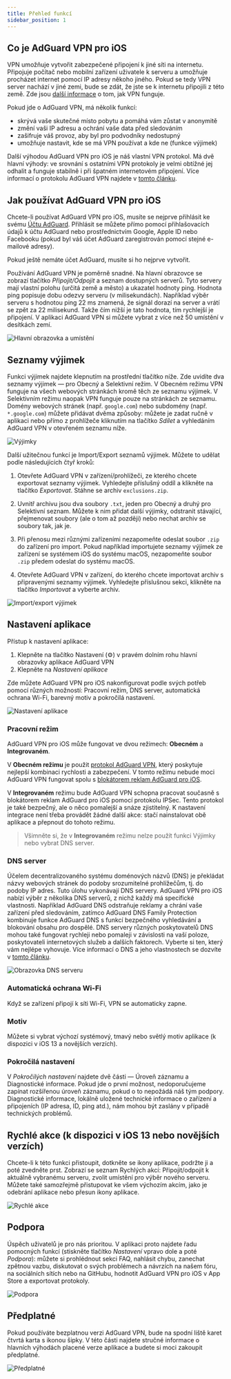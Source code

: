 ```yaml
---
title: Přehled funkcí
sidebar_position: 1
---
```


## Co je AdGuard VPN pro iOS

VPN umožňuje vytvořit zabezpečené připojení k jiné síti na internetu. Připojuje počítač nebo mobilní zařízení uživatele k serveru a umožňuje procházet internet pomocí IP adresy někoho jiného. Pokud se tedy VPN server nachází v jiné zemi, bude se zdát, že jste se k internetu připojili z této země. Zde jsou [další informace](/general/how-vpn-works.md) o tom, jak VPN funguje.

Pokud jde o AdGuard VPN, má několik funkcí:
* skrývá vaše skutečné místo pobytu a pomáhá vám zůstat v anonymitě
* změní vaši IP adresu a ochrání vaše data před sledováním
* zašifruje váš provoz, aby byl pro podvodníky nedostupný
* umožňuje nastavit, kde se má VPN používat a kde ne (funkce výjimek)

Další výhodou AdGuard VPN pro iOS je náš vlastní VPN protokol. Má dvě hlavní výhody: ve srovnání s ostatními VPN protokoly je velmi obtížné jej odhalit a funguje stabilně i při špatném internetovém připojení. Více informací o protokolu AdGuard VPN najdete v [tomto článku](../general/adguard-vpn-protocol.mdx).

## Jak používat AdGuard VPN pro iOS

Chcete-li používat AdGuard VPN pro iOS, musíte se nejprve přihlásit ke svému [Účtu AdGuard](https://my.adguard.com/). Přihlásit se můžete přímo pomocí přihlašovacích údajů k účtu AdGuard nebo prostřednictvím Google, Apple ID nebo Facebooku (pokud byl váš účet AdGuard zaregistrován pomocí stejné e-mailové adresy).

Pokud ještě nemáte účet AdGuard, musíte si ho nejprve vytvořit.

Používání AdGuard VPN je poměrně snadné. Na hlavní obrazovce se zobrazí tlačítko *Připojit/Odpojit* a seznam dostupných serverů. Tyto servery mají vlastní polohu (určitá země a město) a ukazatel hodnoty ping. Hodnota ping popisuje dobu odezvy serveru (v milisekundách). Například výběr serveru s hodnotou ping 22 ms znamená, že signál dorazí na server a vrátí se zpět za 22 milisekund. Takže čím nižší je tato hodnota, tím rychlejší je připojení. V aplikaci AdGuard VPN si můžete vybrat z více než 50 umístění v desítkách zemí.

![Hlavní obrazovka a umístění](https://cdn.adguard.com/content/kb/vpn/ios/1.png?123)

## Seznamy výjimek

Funkci výjimek najdete klepnutím na prostřední tlačítko níže. Zde uvidíte dva seznamy výjimek — pro Obecný a Selektivní režim. V Obecném režimu VPN funguje na všech webových stránkách kromě těch ze seznamu výjimek. V Selektivním režimu naopak VPN funguje pouze na stránkách ze seznamu. Domény webových stránek (např. `google.com`) nebo subdomény (např. `*.google.com`) můžete přidávat dvěma způsoby: můžete je zadat ručně v aplikaci nebo přímo z prohlížeče kliknutím na tlačítko *Sdílet* a vyhledáním AdGuard VPN v otevřeném seznamu níže.

![Výjimky](https://cdn.adguard.com/content/kb/vpn/ios/2.png?123)

Další užitečnou funkcí je Import/Export seznamů výjimek. Můžete to udělat podle následujících čtyř kroků:

1. Otevřete AdGuard VPN v zařízení/prohlížeči, ze kterého chcete exportovat seznamy výjimek. Vyhledejte příslušný oddíl a klikněte na tlačítko *Exportovat*. Stáhne se archiv `exclusions.zip`.

2. Uvnitř archivu jsou dva soubory `.txt`, jeden pro Obecný a druhý pro Selektivní seznam. Můžete k nim přidat další výjimky, odstranit stávající, přejmenovat soubory (ale o tom až později) nebo nechat archiv se soubory tak, jak je.

3. Při přenosu mezi různými zařízeními nezapomeňte odeslat soubor `.zip` do zařízení pro import. Pokud například importujete seznamy výjimek ze zařízení se systémem iOS do systému macOS, nezapomeňte soubor `.zip` předem odeslat do systému macOS.

4. Otevřete AdGuard VPN v zařízení, do kterého chcete importovat archiv s připravenými seznamy výjimek. Vyhledejte příslušnou sekci, klikněte na tlačítko *Importovat* a vyberte archiv.

![Import/export výjimek](https://cdn.adguard.com/content/kb/vpn/ios/import-export-exclusions.png)

## Nastavení aplikace

Přístup k nastavení aplikace:

1. Klepněte na tlačítko Nastavení (⚙) v pravém dolním rohu hlavní obrazovky aplikace AdGuard VPN
2. Klepněte na *Nastavení aplikace*

Zde můžete AdGuard VPN pro iOS nakonfigurovat podle svých potřeb pomocí různých možností: Pracovní režim, DNS server, automatická ochrana Wi-Fi, barevný motiv a pokročilá nastavení.

![Nastavení aplikace](https://cdn.adguard.com/content/kb/vpn/ios/app-settings.png)

### Pracovní režim

AdGuard VPN pro iOS může fungovat ve dvou režimech: **Obecném** a **Integrovaném**.

V **Obecném režimu** je použit [protokol AdGuard VPN](../general/adguard-vpn-protocol.mdx), který poskytuje nejlepší kombinaci rychlosti a zabezpečení. V tomto režimu nebude moci AdGuard VPN fungovat spolu s [blokátorem reklam AdGuard pro iOS](https://kb.adguard.com/en/ios).

V **Integrovaném** režimu bude AdGuard VPN schopna pracovat současně s blokátorem reklam AdGuard pro iOS pomocí protokolu IPSec. Tento protokol je také bezpečný, ale o něco pomalejší a snáze zjistitelný. K nastavení integrace není třeba provádět žádné další akce: stačí nainstalovat obě aplikace a přepnout do tohoto režimu.
> Všimněte si, že v **Integrovaném** režimu nelze použít funkci Výjimky nebo vybrat DNS server.

### DNS server

Účelem decentralizovaného systému doménových názvů (DNS) je překládat názvy webových stránek do podoby srozumitelné prohlížečům, tj. do podoby IP adres. Tuto úlohu vykonávají DNS servery. AdGuard VPN pro iOS nabízí výběr z několika DNS serverů, z nichž každý má specifické vlastnosti. Například AdGuard DNS odstraňuje reklamy a chrání vaše zařízení před sledováním, zatímco AdGuard DNS Family Protection kombinuje funkce AdGuard DNS s funkcí bezpečného vyhledávání a blokování obsahu pro dospělé. DNS servery různých poskytovatelů DNS mohou také fungovat rychleji nebo pomaleji v závislosti na vaší poloze, poskytovateli internetových služeb a dalších faktorech. Vyberte si ten, který vám nejlépe vyhovuje. Více informací o DNS a jeho vlastnostech se dozvíte v [ tomto článku](https://kb.adguard.com/en/general/dns-filtering#what-is-dns).

![Obrazovka DNS serveru](https://cdn.adguard.com/content/kb/vpn/ios/dns-server.png)

### Automatická ochrana Wi-Fi

Když se zařízení připojí k síti Wi-Fi, VPN se automaticky zapne.

### Motiv

Můžete si vybrat výchozí systémový, tmavý nebo světlý motiv aplikace (k dispozici v iOS 13 a novějších verzích).

### Pokročilá nastavení

V *Pokročilých nastavení* najdete dvě části — Úroveň záznamu a Diagnostické informace. Pokud jde o první možnost, nedoporučujeme zapínat rozšířenou úroveň záznamu, pokud o to nepožádá náš tým podpory. Diagnostické informace, lokálně uložené technické informace o zařízení a připojeních (IP adresa, ID, ping atd.), nám mohou být zaslány v případě technických problémů.

## Rychlé akce (k dispozici v iOS 13 nebo novějších verzích)

Chcete-li k této funkci přistoupit, dotkněte se ikony aplikace, podržte ji a poté zvedněte prst. Zobrazí se seznam Rychlých akcí: Připojit/odpojit k aktuálně vybranému serveru, zvolit umístění pro výběr nového serveru. Můžete také samozřejmě přistupovat ke všem výchozím akcím, jako je odebrání aplikace nebo přesun ikony aplikace.

![Rychlé akce](https://cdn.adguard.com/content/kb/vpn/ios/quick-actions.png)


## Podpora

Úspěch uživatelů je pro nás prioritou. V aplikaci proto najdete řadu pomocných funkcí (stiskněte tlačítko *Nastavení* vpravo dole a poté *Podpora*): můžete si prohlédnout sekci FAQ, nahlásit chybu, zanechat zpětnou vazbu, diskutovat o svých problémech a návrzích na našem fóru, na sociálních sítích nebo na GitHubu, hodnotit AdGuard VPN pro iOS v App Store a exportovat protokoly.

![Podpora](https://cdn.adguard.com/content/kb/vpn/ios/support.png)

## Předplatné

Pokud používáte bezplatnou verzi AdGuard VPN, bude na spodní liště karet čtvrtá karta s ikonou šipky. V této části najdete stručné informace o hlavních výhodách placené verze aplikace a budete si moci zakoupit předplatné.

![Předplatné](https://cdn.adguard.com/content/kb/vpn/ios/subscription_en.png?123)